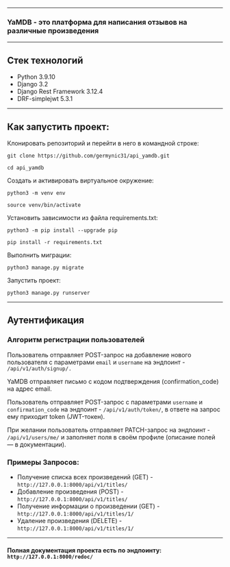 
<hr>

### YaMDB - это платформа для написания отзывов на различные произведения

<hr>

## Стек технологий

- Python 3.9.10
- Django 3.2
- Django Rest Framework 3.12.4
- DRF-simplejwt 5.3.1

<hr>

## Как запустить проект:

Клонировать репозиторий и перейти в него в командной строке:

```
git clone https://github.com/germynic31/api_yamdb.git
```

```
cd api_yamdb
```

Cоздать и активировать виртуальное окружение:


```
python3 -m venv env
```

```
source venv/bin/activate
```

Установить зависимости из файла requirements.txt:

```
python3 -m pip install --upgrade pip
```

```
pip install -r requirements.txt
```

Выполнить миграции:

```
python3 manage.py migrate
```

Запустить проект:

```
python3 manage.py runserver
```

<hr>

## Аутентификация

### Алгоритм регистрации пользователей

Пользователь отправляет POST-запрос на добавление нового пользователя с параметрами `email` и `username` на эндпоинт - `/api/v1/auth/signup/.`

YaMDB отправляет письмо с кодом подтверждения (confirmation_code) на адрес email.

Пользователь отправляет POST-запрос с параметрами `username` и `confirmation_code` на эндпоинт - `/api/v1/auth/token/`, в ответе на запрос ему приходит token (JWT-токен).

При желании пользователь отправляет PATCH-запрос на эндпоинт - `/api/v1/users/me/` и заполняет поля в своём профиле (описание полей — в документации).

### Примеры Запросов:

- Получение списка всех произведений (GET) - `http://127.0.0.1:8000/api/v1/titles/`
- Добавление произведения (POST) - `http://127.0.0.1:8000/api/v1/titles/`
- Получение информации о произведении (GET) - `http://127.0.0.1:8000/api/v1/titles/1/`
- Удаление произведения (DELETE) - `http://127.0.0.1:8000/api/v1/titles/1/`

<hr>

#### Полная документация проекта есть по эндпоинту: `http://127.0.0.1:8000/redoc/`

